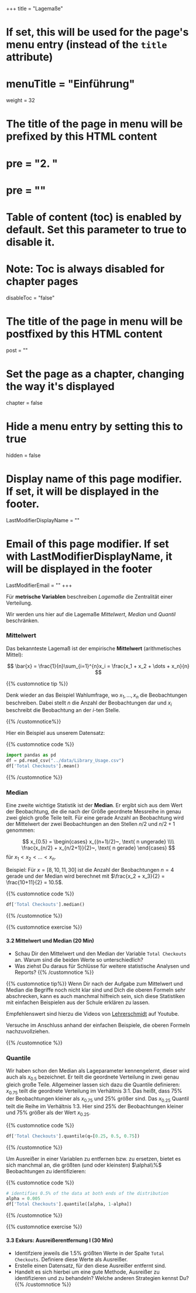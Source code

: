 +++
title = "Lagemaße"
# If set, this will be used for the page's menu entry (instead of the `title` attribute)
# menuTitle = "Einführung"
weight = 32
# The title of the page in menu will be prefixed by this HTML content
# pre = "<b>2. </b>"
# pre = "<i class='fab fa-github'></i>"
# Table of content (toc) is enabled by default. Set this parameter to true to disable it.
# Note: Toc is always disabled for chapter pages
disableToc = "false"

# The title of the page in menu will be postfixed by this HTML content
post = ""
# Set the page as a chapter, changing the way it's displayed
chapter = false
# Hide a menu entry by setting this to true
hidden = false
# Display name of this page modifier. If set, it will be displayed in the footer.
LastModifierDisplayName = ""
# Email of this page modifier. If set with LastModifierDisplayName, it will be displayed in the footer
LastModifierEmail = ""
+++

Für **metrische Variablen** beschreiben *Lagemaße* die Zentralität einer Verteilung. 

Wir werden uns hier auf die Lagemaße *Mittelwert*, *Median* und *Quantil* beschränken. 


### Mittelwert

Das bekannteste Lagemaß ist der empirische **Mittelwert** (arithmetisches Mittel):

$$
\bar{x} = \frac{1}{n}\sum_{i=1}^{n}x_i = \frac{x_1 + x_2 + \dots + x_n}{n}
$$


{{% customnotice tip %}}

Denk wieder an das Beispiel Wahlumfrage, wo $x_1, \dots, x_n$ die Beobachtungen beschreiben. Dabei stellt $n$ die Anzahl der Beobachtungen dar und $x_i$ beschreibt die Beobachtung an der *i*-ten Stelle.

{{% /customnotice%}}

Hier ein Beispiel aus unserem Datensatz:

{{% customnotice code %}}
```python
import pandas as pd
df = pd.read_csv("../data/Library_Usage.csv")
df['Total Checkouts'].mean()
```
{{% /customnotice %}}

### Median

Eine zweite wichtige Statistik ist der **Median**. Er ergibt sich aus dem Wert der Beobachtung, die die nach der Größe geordnete Messreihe in genau zwei gleich große Teile teilt. Für eine gerade Anzahl an Beobachtung wird der Mittelwert der zwei Beobachtungen an den Stellen $n/2$ und $n/2+1$ genommen:

$$
x_{0.5} =
\begin{cases}
x_{(n+1)/2}~, \text{ n ungerade} \\\\
\frac{x_{n/2} + x_{n/2+1}}{2}~, \text{ n gerade}
\end{cases}
$$
für $x_1 < x_2 < \dots < x_n$.

Beispiel: Für $x=[8, 10, 11, 30]$ ist die Anzahl der Beobachtungen $n=4$ gerade und der Median wird berechnet mit $\frac{x_2 + x_3}{2} = \frac{10+11}{2} = 10.5$.

{{% customnotice code %}}
```python
df['Total Checkouts'].median()
```
{{% /customnotice %}}

{{% customnotice exercise %}}

#### 3.2 Mittelwert und Median (20 Min)

- Schau Dir den Mittelwert und den Median der Variable `Total Checkouts` an. Warum sind die beiden Werte so unterschiedlich?
- Was ziehst Du daraus für Schlüsse für weitere statistische Analysen und Reports?
{{% /customnotice %}}

{{% customnotice tip%}}
Wenn Dir nach der Aufgabe zum Mittelwert und Median die Begriffe noch nicht klar sind und Dich die oberen Formeln sehr abschrecken, kann es auch manchmal hilfreich sein, sich diese Statistiken mit einfachen Beispielen aus der Schule erklären zu lassen. 

Empfehlenswert sind hierzu die Videos von [Lehrerschmidt](https://www.youtube.com/c/lehrerschmidt/featured) auf Youtube.

Versuche im Anschluss anhand der einfachen Beispiele, die oberen Formeln nachzuvollziehen.

{{% /customnotice %}}

### Quantile

Wir haben schon den Median als Lageparameter kennengelernt, dieser wird auch als $x_{0.5}$ bezeichnet. Er teilt die geordnete Verteilung in zwei genau gleich große Teile. Allgemeiner lassen sich dazu die Quantile definieren: $x_{0.75}$ teilt die geordnete Verteilung im Verhältnis 3:1. Das heißt, dass 75% der Beobachtungen kleiner als $x_{0.75}$ und 25% größer sind.
Das $x_{0.25}$ Quantil teilt die Reihe im Verhältnis 1:3. Hier sind 25% der Beobachtungen kleiner und 75% größer als der Wert $x_{0.25}$.

{{% customnotice code %}}
```python
df['Total Checkouts'].quantile(q=[0.25, 0.5, 0.75])
```
{{% /customnotice %}}

Um Ausreißer in einer Variablen zu entfernen bzw. zu ersetzen, bietet es sich manchmal an, die größten (und oder kleinsten) $\alpha\\%$ Beobachtungen zu identifizieren: 

{{% customnotice code %}}
```python
# identifies 0.5% of the data at both ends of the distribution
alpha = 0.005
df['Total Checkouts'].quantile([alpha, 1-alpha])
```
{{% /customnotice %}}

{{% customnotice exercise %}}

#### 3.3 Exkurs: Ausreißerentfernung I (30 Min)

- Identifziere jeweils die 1.5% größten Werte in der Spalte `Total Checkouts`. Definiere diese Werte als Ausreißer. 
- Erstelle einen Datensatz, für den diese Ausreißer entfernt sind.
- Handelt es sich hierbei um eine gute Methode, Ausreißer zu identifizieren und zu behandeln? Welche anderen Strategien kennst Du?
{{% /customnotice %}}








